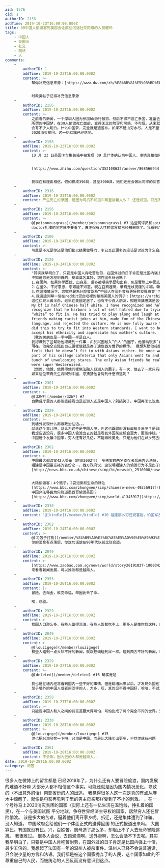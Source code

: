 ```yaml
---
aid: 1576
cid: 1
authorID: 2156
addTime: 2019-10-23T16:00:00.000Z
title: 39中国人偷渡客死英国会让那些沉迷社交网络的人觉醒吗
tags:
    - 中国人
    - 英国会
    - 社交
    - 网络
    - 人
comments:
    -
        authorID: 1
        addTime: 2019-10-23T16:00:00.000Z
        content: >-
            帮你补充信息来源：[https://www.dw.com/zh/%E8%8B%B1%E5%9B%BD%E8%AD%A6%E6%96%B9%E6%AD%BB%E4%BA%A1%E9%9B%86%E8%A3%85%E7%AE%B1%E4%B8%AD39%E4%BA%BA%E5%9D%87%E4%B8%BA%E4%B8%AD%E5%9B%BD%E5%85%AC%E6%B0%91/a-50949490](https://www.dw.com/zh/%E8%8B%B1%E5%9B%BD%E8%AD%A6%E6%96%B9%E6%AD%BB%E4%BA%A1%E9%9B%86%E8%A3%85%E7%AE%B1%E4%B8%AD39%E4%BA%BA%E5%9D%87%E4%B8%BA%E4%B8%AD%E5%9B%BD%E5%85%AC%E6%B0%91/a-50949490)


            时政类帖子记得补充信息来源
    -
        authorID: 2156
        addTime: 2019-10-23T16:00:00.000Z
        content: >-
            之前看的新闻，一个深圳人因为参加hk游行被抓，然后不得不逃亡泰国，准备去申请政庇。博讯网里不计其数的维权新闻，我觉得如果是15年以前的微博，这些新闻完全都可以在微博上的发的出去，如果没记错，国内的镇压过度并全面封锁消息大约是从14年前后开始，不管中共是什么初衷，打击律师，打击基督教，都是非常真实，就发生在我们的身边，如果你不假装看不见的话。那些事情就发生在你我的身边。我们虽然看不到新疆西藏暴行，但光是从焚烧教堂的十字架，我就感觉无穷的愤怒在燃烧。我开始理解西藏人为什么会宁愿被抓也要拜达赖。为什么他们会自焚。在这样一个国家，做一个圣徒是多么的不值得。做一个真正的信徒都已经非常的难。
            所谓的中国梦，在39人偷渡死亡面前，变得无比的荒谬和可笑，不可信。从来就没有什么中国梦，我们的同胞还在忍饥挨饿，城市的穷人还在街头捡垃圾为生。我觉得这一次，真的
            会有不少人明白。什么中国梦，完全就是遮羞布。如果不是山穷水尽，人是不至于走到偷渡这一步的。就像叙利亚人，恐怖分子把家给毁了。不得不渡海去欧洲，然后死在了海里。这一刻，中国人和叙利亚人真正的变成了一个层次的人。我们再没有理由去嘲笑索马里人，利比亚人了。
            2020消灭贫困，这一刻红旗已经落地。
    -
        authorID: 2158
        addTime: 2019-10-23T16:00:00.000Z
        content: >-
            10 月 23 日英国卡车集装箱中被发现 39 具尸体确认为中国人，事情真相如何？ - 刘倩妤的回答 - 知乎


            [https://www.zhihu.com/question/352108632/answer/868566944](https://www.zhihu.com/question/352108632/answer/868566944)


            我现在有理由相信，假如换成390具，甚至3900具，她们还是会做出同样的回答。
    -
        authorID: 2316
        addTime: 2019-10-23T16:00:00.000Z
        content: 产生死亡的原因，是因为司机不知道车厢里装着人么？ 还是知道，只是不把他们当人看？
    -
        authorID: 2156
        addTime: 2019-10-24T16:00:00.000Z
        content: >-
            @[poisonousgrass](/member/poisonousgrass) #3 这些网评员和spin
            doctor扎堆的地方就不要看了，真正保有人性的留言都已经被删除了。我看到几千条评论就知道一群人在里头带歪讨论了。他们从来都不用最简单的思维方式去想问题。大家要明白，中国的人均gdp好歹有九千usd。比伊拉克利比亚叙利亚高N倍。说明什么，说明这根本无法阻止真正的实际生活陷入危机，底层贫困的人口远远比想象和统计的要多。我们假装看不到，那件事就不曾发生，这就是中共给所有人灌输的思维模式。这是一种泯灭人性的模式
    -
        authorID: 2106
        addTime: 2019-10-24T16:00:00.000Z
        content: >-
            可悲是不光是你还是他们都以结果做导向，事已至此更多的应该是讨论为什么会产生这件事情的原因(怎么去防止)，我觉得这才是一个社会应该去讨论的事情，而这里也不应该跟他们一样去批判事件本身。
    -
        authorID: 2126
        addTime: 2019-10-24T16:00:00.000Z
        content: >-
            "其实我早明白了，只要是中国人肯吃苦耐劳，在国外过的日子肯定是比国内强上十倍，最少五倍的。"
            不知道您是怎麼明白的，簡直莫名其妙，您在國外待過嗎？
            1.在國內，如果你學歷低、出身差，頂多被嘲笑學歷和出身，但是實際上中國底層還有一大票人學歷差、出身低，農民工有幾百萬，這個數字足以讓你們抱團取暖了。而且，外賣、快遞工作現在已經是非常正式的工作了，單位簽合同、交社保、分配宿舍等等，生活比建築工人強很多，您真的瞭解過麼？
            2.在國外，不好意思，您可能不知道，現在亞裔裡面，華裔是歧視鏈的末端，韓裔、日裔、越南裔等人只要不被白人當成是華裔、生活還勉強過得去。西方國家現在反中情緒非常濃厚，尤其是在美國，這和中國國籍地位迅速崛起、四處威脅挑釁美國有關。您估計沒有也不會到美國的主流社交網站、新聞網站上去看純英文的東西，那我就總結一下了，cnn，bbc，WSJ，WP这些影响力最大的欧美新闻媒体报道的都是以“中國威脅論”為主體的中國負面新聞，reddit，facebook，twitter等影響力最大的社交網站上英文語言為主的社交世界裡的主流聲音和觀點都是中國的負面消息、中國人的負面消息和討論（不信您可以去找找關於此次新聞的英文消息）。
            3.在這種情況下，您究竟是為什麼會認為“中國人在國外會有更好的發展機會‘？一個被國外主流媒體天天diss月月diss各方面diss的國家和人民，在國外世界裡受到的最多的只能是歧視、嘲笑、冷眼甚至極端者的憎恨。比如說，最近HK事件後，中國和中國人在海外世界被集體diss，哪怕很多人只是好好地工作和學習，沒有參與任何政治活動，但是也被周圍支持香港的西方人、甚至日本人韓國人越南人等亞裔歧視和非議。您真覺得一個普普通通、沒有後臺關係金錢的中國人在西方世界有可能過上有尊嚴的生活？拜託啊，您哪怕是看看牆外的中文論壇和新聞，這麼多中國人自己都瞧不起（被洗腦的、愚昧的、無知的、無民主自由思想的）中國人好吧。
            4.我這邊列舉一個在reddit混血吧裡的華裔美國人的例子：[https://archive.fo/KypGw](https://archive.fo/KypGw)
            這位仁兄半黃半白，老早在美國定居了，也有不少白人朋友，照理來講應該是各位牆外難民眼裡的人生贏家、理想目標了。然而人家的生活是怎樣的？不好意思，總結來講就是為了融入白人世界、不得不完全否定自己身上黃種人血統、否定中國語言和文化，同時還要忍受白人喜歡對華裔黃種人開的種族玩笑（然而他們在黑人和穆斯林面前連個屁也不敢放），熱臉貼人家的冷屁股。然後呢，也融入不了亞裔圈子，其他亞洲人不歡迎他這個華裔。
            My bf is half Chinese half white. I have recognized and helped him
            recognize that he harbors a lot of self hatred due to trying to be
            “white” to fit in. He has tried to play along and laugh at his
            friends making racist jokes at him, made fun of the Chinese
            language, and rejected the culture. He is now fully aware that he
            did this to try to fit into Western standards. I want to help him
            accept his ethnicity and appreciate his mother’s culture.
            （我的男朋友是一半中國一半是白人。
            我認識到了並幫助他認識到一件事：由於試圖融入“白人”的圈子，他接納很多”自我仇恨“的情緒。當他的白人朋友向他開種族主義的玩笑、取笑漢語、拒絕漢文化的時候，我的男朋友努力表現得合群並且也哈哈大笑。
            現在，他完全意識到自己這樣做就是為了適應西方世界的標準。 我想幫助他接受他的種族，並欣賞他母國的文化。） Yet, he said he
            feels that he doesn’t fit in with Asians either. He once went to a
            part of his college cafeteria that only Asians went to and he got a
            bunch of unwelcoming stares. The only Asian friends he really made
            were super Westernized.
            （然而，他說，他覺得他同樣無法融入亞洲人的圈子。有一次，他去了一家只有亞洲人去的大學自助餐廳，受到了很多不歡迎的目光。他唯一真正結交的亞洲朋友是已經非常西方化的。）
            如果這位華裔先生肯回到中國，您猜猜他會得到什麼待遇呢？
    -
        authorID: 2301
        addTime: 2019-10-24T16:00:00.000Z
        content: >-
            @[32WF](/member/32WF) #7
            自助餐厅里的人都能直接看出是亚洲人还是中国人？别搞笑了。中国再怎么说也是公认牺牲个体利益的国家，拿头和西方比待遇。
    -
        authorID: 2329
        addTime: 2019-10-24T16:00:00.000Z
        content: >-
            到墙外发现什么都跟政治沾边。。。
            就说这个事儿吧，就认为这些是中国人吧，但这也跟政府没有直接关系吧？是政府逼他们去偷渡的吗？是政府已经在当地大开杀戒，不偷渡他们不能活吗？
            我想应该没有，很多中国人偷渡出去的就是看到外国某些机会更大，更能挣钱，仅此而已吧
            中国是个发展中国家，穷人还有好几亿，不能跟欧美比，只是为他们在异乡死去感到惋惜。
    -
        authorID: 2302
        addTime: 2019-10-24T16:00:00.000Z
        content: >-
            中国最大偷渡案42人受审（时间2002年） 多佛案的两名幸存者后来告诉法庭，他们每人向蛇头支付了2万美元，以偷渡到西方国家。
            福建是中国最富裕的省份之一。西方政府说，这说明福建人的偷渡行为不是出于经济窘迫，而是出于传统和生活方式的选择。
            [http://news.bbc.co.uk/chinese/simp/hi/newsid\_2510000/newsid\_2515600/2515683.stm](http://news.bbc.co.uk/chinese/simp/hi/newsid_2510000/newsid_2515600/2515683.stm)


            大陆偷渡客：4个瓶子，2袋泡面和生命的赌注
            [https://www.bbc.com/zhongwen/simp/chinese-news-49356917](https://www.bbc.com/zhongwen/simp/chinese-news-49356917)
            中国非法移民为何绕道墨西哥偷渡美国？
            [https://www.bbc.com/zhongwen/simp/world-41345917](https://www.bbc.com/zhongwen/simp/world-41345917)
    -
        authorID: 2330
        addTime: 2019-10-24T16:00:00.000Z
        content: '@[kindle](/member/kindle) #10 福建那么穷还说富裕，怕国军反攻大陆这里成战场，经济建设都很落后'
    -
        authorID: 2302
        addTime: 2019-10-24T16:00:00.000Z
        content: >-
            @[习包子打狗](/member/%E4%B9%A0%E5%8C%85%E5%AD%90%E6%89%93%E7%8B%97) #11
            你的消息有点落后，你这句话放在90年代以前比较合适。
    -
        authorID: 2049
        addTime: 2019-10-26T16:00:00.000Z
        content: >-
            [https://www.zaobao.com.sg/news/world/story20191027-1000342](https://www.zaobao.com.sg/news/world/story20191027-1000342)
            来看看新闻发展，可以推测都是越南人。
    -
        authorID: 2353
        addTime: 2019-10-26T16:00:00.000Z
        content: |-
            冒险，去淘金，改变命运，却因此丢了命。

            唉，悲剧。
    -
        authorID: 2329
        addTime: 2019-10-27T16:00:00.000Z
        content: >-
            我国人口那么多，有些人富得流油，有些人饭都吃不上，更多人是像你我这样，能吃饱饭，有份工作，不会饿着冻着，也可能不会大富大贵，所以我觉得死了几十个人就能让大部分人改变观念，这不是你异想天开吗？？？
    -
        authorID: 2049
        addTime: 2019-10-27T16:00:00.000Z
        content: >-
            @[louzigege](/member/louzigege)
            有些人碰到一点大陆不好的新闻，就跟苍蝇碰到屎一样。碰到西方不好的新闻，就压得当没看到。这次反转打脸了，没人说话了。很多都是深受西方文化影响，丧失独立思考能力。
    -
        authorID: 2329
        addTime: 2019-10-27T16:00:00.000Z
        content: >-
            @[deleted](/member/deleted) #16 确实是哈  

            我也是在墙内经常看到国内一些不好的事情，但是翻墙出来以后，才发现外国也可多。。。
            至于墙外的中国人或者用汉字的人，大多，哎，真的见不得中国好，哈哈，不过这里还好，品葱真的就完全不行了。。。
    -
        authorID: 2358
        addTime: 2019-10-27T16:00:00.000Z
        content: >-
            只能说中国人和人之间的贫富差距大得可怕，可怕到成了两个完全不同的世界。知乎人均最低学历九八五的用户们怕是很难想象到这个世界另外的一面是什么样的吧？
    -
        authorID: 2330
        addTime: 2019-10-28T16:00:00.000Z
        content: >-
            @[louzigege](/member/louzigege) #15
            你也把台湾夸赞一下吧，台湾是中国，而是比大陆突出更多，不然你就有问题
    -
        authorID: 2361
        addTime: 2019-10-28T16:00:00.000Z
        content: 不会啊，因为去的人都是越南人..
date: 2019-10-28T16:00:00.000Z
category: 问答
---
```


很多人在微博上的留言都是 已经2019年了，为什么还有人要冒险偷渡，国内发展的难道不好嘛 大部分人都不相信这个事实。可能还就是因为国内情况恶化，导致的（不出意外的话）南部省份的人的出逃。 我觉得很多人这一次是真的有点从麻木中惊醒了，就像是电影再见列宁里的男主母亲那样受到了不小的刺激。 ，在一个号称马上2020消灭贫困的国家（实际上还有一亿生活在温饱线，挣扎着的国民），在一个与美国试图 平分地球，争夺世界经济主导权的国家，居然穷人还在冒险偷渡。 该是多大的苦难，逼着他们离开家乡呢。拆迁，还是集体遭到了诈骗。 没人知道。 中国政府会给他们一个体面正式的送葬回国 的正式报道出来吗。 大国寡民。有国就没有民。兴，百姓苦。航母造了那么多，却阻止不了人去玩命冒险逃离。 我很难过。 很多人会说，去跑滴滴啊，送外卖啊，怎么会活不下去呢。其实我早明白了，只要是中国人肯吃苦耐劳，在国外过的日子肯定是比国内强上十倍，最少五倍的。我想起了法国有一年的温州人被杀事件。温州人已经不会说普通话，只会说少量的方言和法语。我们都是被这个国家抛弃了的人民，这个国家如此的不尊重自己的人民，而被统治的人民反而没有意识到这点。
